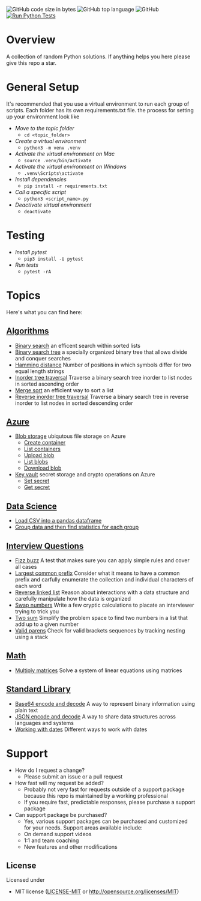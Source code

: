 ![GitHub code size in bytes](https://img.shields.io/github/languages/code-size/ccozad/python-playground)
![GitHub top language](https://img.shields.io/github/languages/top/ccozad/python-playground)
![GitHub](https://img.shields.io/github/license/ccozad/python-playground)
[![Run Python Tests](https://github.com/ccozad/python-playground/actions/workflows/pytest.yml/badge.svg)](https://github.com/ccozad/python-playground/actions/workflows/pytest.yml)

# Overview
 A collection of random Python solutions. If anything helps you here please give this repo a star.

# General Setup
It's recommended that you use a virtual environment to run each group of scripts. Each folder has its own requirements.txt file. the process for setting up your environment look like

 - *Move to the topic folder*
   - `cd <topic_folder>`
 - *Create a virtual environment*
   - `python3 -m venv .venv`
 - *Activate the virtual environment on Mac*
   - `source .venv/bin/activate`
 - *Activate the virtual environment on Windows*
   - `.venv\Scripts\activate`
 - *Install dependencies*
   - `pip install -r requirements.txt`
 - *Call a specific script*
   - `python3 <script_name>.py`
 - *Deactivate virtual environment*
   - `deactivate`

# Testing

 - *Install pytest*
   - `pip3 install -U pytest`
 - *Run tests*
   - `pytest -rA`

# Topics
Here's what you can find here:

## [Algorithms](/algorithms/)
- [Binary search](/algorithms/binary_search_client.py) an efficent search within sorted lists
- [Binary search tree](/algorithms/binary_tree.py) a specially organized binary tree that allows divide and conquer searches
- [Hamming distance](/algorithms/hamming_distance.py) Number of positions in which symbols differ for two equal length strings
- [Inorder tree traversal](/algorithms/binary_search_tree_walker.py) Traverse a binary search tree inorder to list nodes in sorted ascending order
- [Merge sort](/algorithms/merge_sort_client.py) an efficient way to sort a list
- [Reverse inorder tree traversal](/algorithms/binary_search_tree_walker.py) Traverse a binary search tree in reverse inorder to list nodes in sorted descending order

## [Azure](/azure/)
 - [Blob storage](/azure/blob_storage/) ubiqutous file storage on Azure
   - [Create container](/azure/blob_storage/create_container.py) 
   - [List containers](/azure/blob_storage/list_containers.py) 
   - [Upload blob](/azure/blob_storage/upload_blob.py) 
   - [List blobs](/azure/blob_storage/list_blobs.py) 
   - [Download blob](/azure/blob_storage/download_blob.py)
 - [Key vault](/azure/key_vault/) secret storage and crypto operations on Azure
   - [Set secret](/azure/key_vault/set_secret.py)
   - [Get secret](/azure/key_vault/get_secret.py)

## [Data Science](/data_science/)
 - [Load CSV into a pandas dataframe](/data_science/load_csv.py) 
 - [Group data and then find statistics for each group](/data_science/stats_by_group.py)

## [Interview Questions](/interview_questions/)
 - [Fizz buzz](/interview_questions/fizz_buzz.py) A test that makes sure you can apply simple rules and cover all cases
 - [Largest common prefix](/interview_questions/largest_common_prefix.py) Consider what it means to have a common prefix and carfully enumerate the collection and individual characters of each word
 - [Reverse linked list](/interview_questions/reverse_linked_list.py) Reason about interactions with a data structure and carefully manipulate how the data is organized
 - [Swap numbers](/interview_questions/swap_numbers.py) Write a few cryptic calculations to placate an interviewer trying to trick you
 - [Two sum](/interview_questions/two_sum.py) Simplify the problem space to find two numbers in a list that add up to a given number
 - [Valid parens](/interview_questions/valid_parens.py) Check for valid brackets sequences by tracking nesting using a stack

## [Math](/math/)
 - [Multiply matrices](/math/multiply_matrices.py) Solve a system of linear equations using matrices

## [Standard Library](/standard_library/)
 - [Base64 encode and decode](/standard_library/base64_example.py) A way to represent binary information using plain text
 - [JSON encode and decode](/standard_library/json_example.py) A way to share data structures across languages and systems
- [Working with dates](/standard_library/datetime_example.py) Different ways to work with dates

# Support
 - How do I request a change?
   - Please submit an issue or a pull request
 - How fast will my request be added?
   - Probably not very fast for requests outside of a support package because this repo is maintained by a working professional
   - If you require fast, predictable responses, please purchase a support package
 - Can support package be purchased?
   - Yes, various support packages can be purchased and customized for your needs. Support areas available include:
   - On demand support videos
   - 1:1 and team coaching
   - New features and other modifications

## License

Licensed under

 - MIT license
   ([LICENSE-MIT](LICENSE-MIT) or http://opensource.org/licenses/MIT)